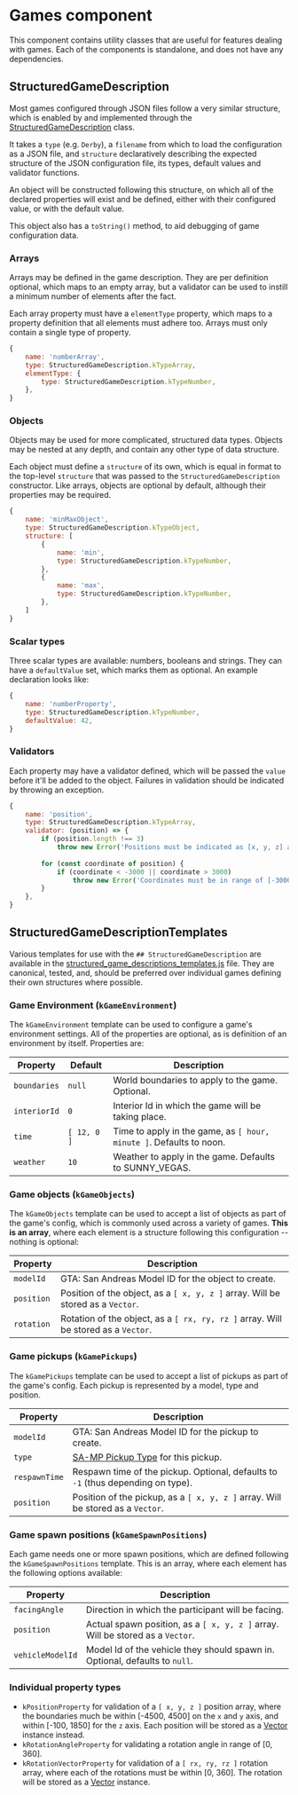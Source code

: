 # Games component
This component contains utility classes that are useful for features dealing with games. Each of the
components is standalone, and does not have any dependencies.

## StructuredGameDescription
Most games configured through JSON files follow a very similar structure, which is enabled by and
implemented through the [StructuredGameDescription](structured_game_description.js) class.

It takes a `type` (e.g. `Derby`), a `filename` from which to load the configuration as a JSON file,
and `structure` declaratively describing the expected structure of the JSON configuration file,
its types, default values and validator functions.

An object will be constructed following this structure, on which all of the declared properties will
exist and be defined, either with their configured value, or with the default value.

This object also has a `toString()` method, to aid debugging of game configuration data.

### Arrays
Arrays may be defined in the game description. They are per definition optional, which maps to an
empty array, but a validator can be used to instill a minimum number of elements after the fact.

Each array property must have a `elementType` property, which maps to a property definition that all
elements must adhere too. Arrays must only contain a single type of property.

```javascript
{
    name: 'numberArray',
    type: StructuredGameDescription.kTypeArray,
    elementType: {
        type: StructuredGameDescription.kTypeNumber,
    },
}
```

### Objects
Objects may be used for more complicated, structured data types. Objects may be nested at any depth,
and contain any other type of data structure.

Each object must define a `structure` of its own, which is equal in format to the top-level
`structure` that was passed to the `StructuredGameDescription` constructor. Like arrays, objects are
optional by default, although their properties may be required.

```javascript
{
    name: 'minMaxObject',
    type: StructuredGameDescription.kTypeObject,
    structure: [
        {
            name: 'min',
            type: StructuredGameDescription.kTypeNumber,
        },
        {
            name: 'max',
            type: StructuredGameDescription.kTypeNumber,
        },
    ]
}
```

### Scalar types
Three scalar types are available: numbers, booleans and strings. They can have a `defaultValue` set,
which marks them as optional. An example declaration looks like:

```javascript
{
    name: 'numberProperty',
    type: StructuredGameDescription.kTypeNumber,
    defaultValue: 42,
}
```

### Validators
Each property may have a validator defined, which will be passed the `value` before it'll be added
to the object. Failures in validation should be indicated by throwing an exception.

```javascript
{
    name: 'position',
    type: StructuredGameDescription.kTypeArray,
    validator: (position) => {
        if (position.length !== 3)
            throw new Error('Positions must be indicated as [x, y, z] arrays.');
        
        for (const coordinate of position) {
            if (coordinate < -3000 || coordinate > 3000)
                throw new Error('Coordinates must be in range of [-3000, 3000].');
        }
    },
}
```

## StructuredGameDescriptionTemplates
Various templates for use with the `## StructuredGameDescription` are available in the
[structured_game_descriptions_templates.js](structured_game_descriptions_templates.js) file. They
are canonical, tested, and, should be preferred over individual games defining their own structures
where possible.

### Game Environment (`kGameEnvironment`)
The `kGameEnvironment` template can be used to configure a game's environment settings. All of the
properties are optional, as is definition of an environment by itself. Properties are:

Property     | Default     | Description
-------------|-------------|-------------
`boundaries` | `null`      | World boundaries to apply to the game. Optional.
`interiorId` | `0`         | Interior Id in which the game will be taking place.
`time`       | `[ 12, 0 ]` | Time to apply in the game, as `[ hour, minute ]`. Defaults to noon.
`weather`    | `10`        | Weather to apply in the game. Defaults to SUNNY_VEGAS.

### Game objects (`kGameObjects`)
The `kGameObjects` template can be used to accept a list of objects as part of the game's config,
which is commonly used across a variety of games. **This is an array**, where each element is a
structure following this configuration -- nothing is optional:

Property   | Description
-----------|-------------
`modelId`  | GTA: San Andreas Model ID for the object to create.
`position` | Position of the object, as a `[ x, y, z ]` array. Will be stored as a `Vector`.
`rotation` | Rotation of the object, as a `[ rx, ry, rz ]` array. Will be stored as a `Vector`.

### Game pickups (`kGamePickups`)
The `kGamePickups` template can be used to accept a list of pickups as part of the game's config.
Each pickup is represented by a model, type and position.

Property      | Description
--------------|-------------
`modelId`     | GTA: San Andreas Model ID for the pickup to create.
`type`        | [SA-MP Pickup Type](https://wiki.sa-mp.com/wiki/PickupTypes) for this pickup.
`respawnTime` | Respawn time of the pickup. Optional, defaults to `-1` (thus depending on type).
`position`    | Position of the pickup, as a `[ x, y, z ]` array. Will be stored as a `Vector`.

### Game spawn positions (`kGameSpawnPositions`)
Each game needs one or more spawn positions, which are defined following the `kGameSpawnPositions`
template. This is an array, where each element has the following options available:

Property         | Description
-----------------|-------------
`facingAngle`    | Direction in which the participant will be facing.
`position`       | Actual spawn position, as a `[ x, y, z ]` array. Will be stored as a `Vector`.
`vehicleModelId` | Model Id of the vehicle they should spawn in. Optional, defaults to `null`.

### Individual property types

  * `kPositionProperty` for validation of a `[ x, y, z ]` position array, where the boundaries much
    be within [-4500, 4500] on the `x` and `y` axis, and within [-100, 1850] for the `z` axis. Each
    position will be stored as a [Vector](../../base/vector.js) instance instead.
  * `kRotationAngleProperty` for validating a rotation angle in range of [0, 360].
  * `kRotationVectorProperty` for validation of a `[ rx, ry, rz ]` rotation array, where each of the
    rotations must be within [0, 360]. The rotation will be stored as a
    [Vector](../../base/vector.js) instance.
